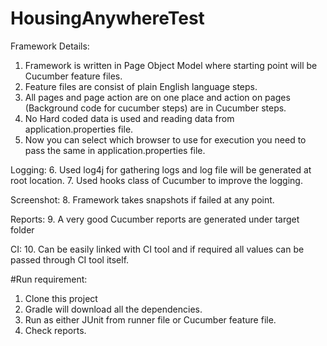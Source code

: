 # HousingAnywhereTest
Framework Details:
1. Framework is written in Page Object Model where starting point will be Cucumber feature files.
2. Feature files are consist of plain English language steps. 
3. All pages and page action are on one place and action on pages (Background code for cucumber steps) are in Cucumber steps.
4. No Hard coded data is used and reading data from application.properties file.
5. Now you can select which browser to use for execution you need to pass the same in application.properties file.

Logging:
6. Used log4j for gathering logs and log file will be generated at root location.
7. Used hooks class of Cucumber to improve the logging.

Screenshot:
8. Framework takes snapshots if failed at any point.

Reports:
9. A very good Cucumber reports are generated under target folder

CI:
10. Can be easily linked with CI tool and if required all values can be passed through CI tool itself.

#Run requirement:
1. Clone this project
2. Gradle will download all the dependencies.
3. Run as either JUnit from runner file or Cucumber feature file.
4. Check reports.